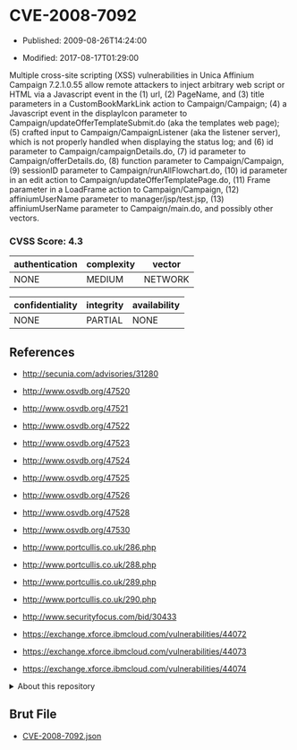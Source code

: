# CVE-2008-7092

- Published: 2009-08-26T14:24:00

- Modified: 2017-08-17T01:29:00

Multiple cross-site scripting (XSS) vulnerabilities in Unica Affinium Campaign 7.2.1.0.55 allow remote attackers to inject arbitrary web script or HTML via a Javascript event in the (1) url, (2) PageName, and (3) title parameters in a CustomBookMarkLink action to Campaign/Campaign; (4) a Javascript event in the displayIcon parameter to Campaign/updateOfferTemplateSubmit.do (aka the templates web page); (5) crafted input to Campaign/CampaignListener (aka the listener server), which is not properly handled when displaying the status log; and (6) id parameter to Campaign/campaignDetails.do, (7) id parameter to Campaign/offerDetails.do, (8) function parameter to Campaign/Campaign, (9) sessionID parameter to Campaign/runAllFlowchart.do, (10) id parameter in an edit action to Campaign/updateOfferTemplatePage.do, (11) Frame parameter in a LoadFrame action to Campaign/Campaign, (12) affiniumUserName parameter to manager/jsp/test.jsp, (13) affiniumUserName parameter to Campaign/main.do, and possibly other vectors.

### CVSS Score: **4.3**

| authentication | complexity | vector |
| --- | --- | --- |
| NONE | MEDIUM | NETWORK |

| confidentiality | integrity | availability |
| --- | --- | --- |
| NONE | PARTIAL | NONE |

## References

* http://secunia.com/advisories/31280

* http://www.osvdb.org/47520

* http://www.osvdb.org/47521

* http://www.osvdb.org/47522

* http://www.osvdb.org/47523

* http://www.osvdb.org/47524

* http://www.osvdb.org/47525

* http://www.osvdb.org/47526

* http://www.osvdb.org/47528

* http://www.osvdb.org/47530

* http://www.portcullis.co.uk/286.php

* http://www.portcullis.co.uk/288.php

* http://www.portcullis.co.uk/289.php

* http://www.portcullis.co.uk/290.php

* http://www.securityfocus.com/bid/30433

* https://exchange.xforce.ibmcloud.com/vulnerabilities/44072

* https://exchange.xforce.ibmcloud.com/vulnerabilities/44073

* https://exchange.xforce.ibmcloud.com/vulnerabilities/44074

<details>
<summary>About this repository</summary> 

  This repository is part of the project [Live Hack CVE](https://github.com/Live-Hack-CVE). Main website can be found [www.live-hack.org](https://www.live-hack.org) 
  
  Made by [Sn0wAlice](https://github.com/Sn0wAlice) for the people that care about security and need to have a feed of the latest CVEs. Hope you enjoy it, don't forget to star the repo and follow me on [Twitter](https://twitter.com/Sn0wAlice) and [Github](https://github.com/Sn0wAlice). And that is my [personnal website](https://www.alice-snow.me/)

  - [Home Page](https://github.com/Live-Hack-CVE)
  - [Framework](https://github.com/Live-Hack-CVE/cve-framework)
  - [CVE database](https://github.com/Live-Hack-CVE/full_database)
  - [Changelog](https://github.com/Live-Hack-CVE/Changelog)
</details>

## Brut File

* [CVE-2008-7092.json](https://raw.githubusercontent.com/Live-Hack-CVE/full_database/main/cves/2008/CVE-2008-7092.json)

